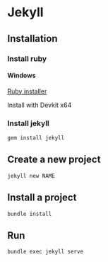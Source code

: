 # Jekyll

## Installation

### Install ruby

#### Windows 

[Ruby installer](https://rubyinstaller.org/downloads/)

Install with Devkit x64

### Install jekyll

```
gem install jekyll
```

## Create a new project

```
jekyll new NAME
```

## Install a project

```
bundle install
```

## Run

```
bundle exec jekyll serve
```

